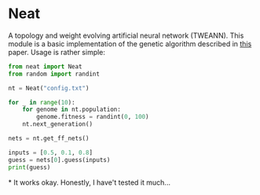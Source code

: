 # Neat
A topology and weight evolving artificial neural network (TWEANN).
This module is a basic implementation of the genetic algorithm described in [this](http://nn.cs.utexas.edu/downloads/papers/stanley.ec02.pdf) paper.
Usage is rather simple:
```python
from neat import Neat
from random import randint

nt = Neat("config.txt")

for _ in range(10):
    for genome in nt.population:
        genome.fitness = randint(0, 100)
    nt.next_generation()

nets = nt.get_ff_nets()

inputs = [0.5, 0.1, 0.8]
guess = nets[0].guess(inputs)
print(guess)
```

\* It works okay. Honestly, I have't tested it much...
